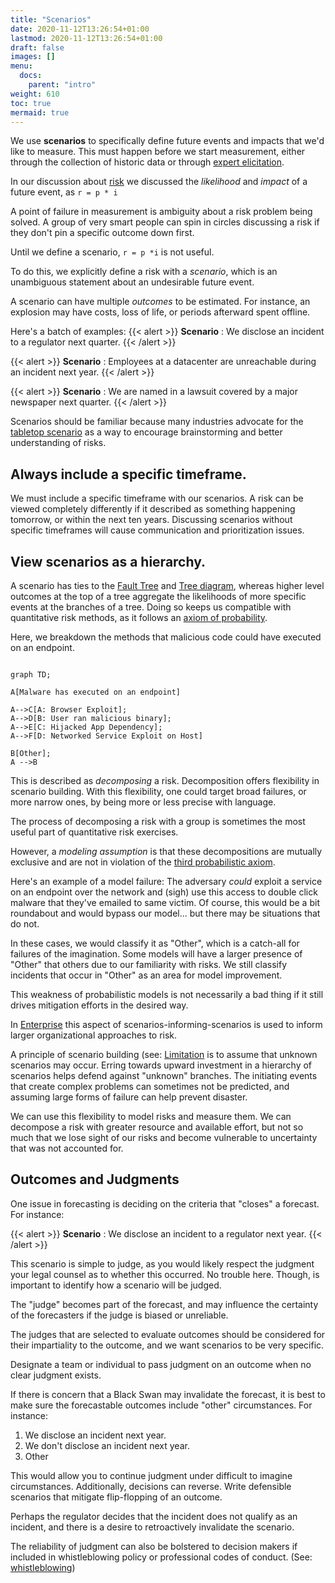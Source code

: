 ```yaml
---
title: "Scenarios"
date: 2020-11-12T13:26:54+01:00
lastmod: 2020-11-12T13:26:54+01:00
draft: false
images: []
menu:
  docs:
    parent: "intro"
weight: 610
toc: true
mermaid: true
---
```


We use **scenarios** to specifically define future events and impacts that we\'d
like to measure. This must happen before we start measurement, either through the collection of historic data or through [expert elicitation](/docs/estimation/expert-elicitation).

In our discussion about [risk](/docs/risk/problems) we discussed the *likelihood* and *impact* of a future
event, as `r = p * i`

A point of failure in measurement is ambiguity about a risk problem
being solved. A group of very smart people can spin in circles
discussing a risk if they don\'t pin a specific outcome down first. 

Until we define a scenario, `r = p *i` is not useful. 

To do this, we explicitly define a risk with a *scenario*, which is an
unambiguous statement about an undesirable future event.

A scenario can have multiple *outcomes* to be estimated. For instance,
an explosion may have costs, loss of life, or periods afterward spent offline.

Here\'s a batch of examples:
{{< alert >}}
**Scenario** :
We disclose an incident to a regulator next quarter.
{{< /alert >}}

{{< alert >}}
**Scenario** :
Employees at a datacenter are unreachable during an incident next year.
{{< /alert >}}

{{< alert >}}
**Scenario** :
We are named in a lawsuit covered by a major newspaper next quarter.
{{< /alert >}}

Scenarios should be familiar because many industries advocate for the [tabletop
scenario](https://www.ready.gov/business/testing/exercises) as a way to
encourage brainstorming and better understanding of risks.

## Always include a specific timeframe.

We must include a specific timeframe with our scenarios. A risk can be
viewed completely differently if it described as something happening
tomorrow, or within the next ten years. Discussing scenarios without
specific timeframes will cause communication and prioritization issues.

## View scenarios as a hierarchy.

A scenario has ties to the [Fault
Tree](https://en.wikipedia.org/wiki/Fault_tree_analysis) and [Tree
diagram](https://en.wikipedia.org/wiki/Tree_diagram_(probability_theory)),
whereas higher level outcomes at the top of a tree aggregate the
likelihoods of more specific events at the branches of a tree. Doing so keeps us compatible with quantitative risk methods, as it follows an [axiom of probability](/docs/intro/risk/#probability). 

Here, we breakdown the methods that malicious code could have executed on an endpoint.

```mermaid  

graph TD;  

A[Malware has executed on an endpoint]
  
A-->C[A: Browser Exploit];  
A-->D[B: User ran malicious binary];  
A-->E[C: Hijacked App Dependency];
A-->F[D: Networked Service Exploit on Host]

B[Other];
A -->B
```


This is described as _decomposing_ a risk. Decomposition offers
flexibility in scenario building. With this flexibility, one could
target broad failures, or more narrow ones, by being more or less
precise with language. 

The process of decomposing a risk with a group is sometimes the most useful part of quantitative risk exercises.

However, a _modeling assumption_ is that these decompositions are mutually exclusive and are not in violation of the [third probabilistic axiom](/docs/intro/risk/#probability). 

Here's an example of a model failure: The adversary _could_ exploit a service on an endpoint over the network and (sigh) use this access to double click malware that they've emailed to same victim. Of course, this would be a bit roundabout and would bypass our model... but there may be situations that do not. 

In these cases, we would classify it as "Other", which is a catch-all for failures of the imagination. Some models will have a larger presence of "Other" that others due to our familiarity with risks. We still classify incidents that occur in "Other" as an area for model improvement.

This weakness of probabilistic models is not necessarily a bad thing if it still drives mitigation efforts in the desired way.

In [Enterprise](/docs/enterprise/organizing-risks/) this
aspect of scenarios-informing-scenarios is used to inform larger
organizational approaches to risk.

A principle of scenario building (see: [Limitation](docs/other/principles/#Limitation) is to assume that unknown scenarios may occur. Erring
towards upward investment in a hierarchy of scenarios helps defend
against \"unknown\" branches. The initiating events that create complex
problems can sometimes not be predicted, and assuming large forms of
failure can help prevent disaster.

We can use this flexibility to model risks and measure them. We can
decompose a risk with greater resource and available effort, but not so
much that we lose sight of our risks and become vulnerable to
uncertainty that was not accounted for.

## Outcomes and Judgments

One issue in forecasting is deciding on the criteria that \"closes\" a
forecast. For instance:

{{< alert >}}
**Scenario** : We disclose an incident to a regulator next year.
{{< /alert >}}


This scenario is simple to judge, as you would likely respect the
judgment your legal counsel as to whether this occurred. No trouble here. Though, is important to identify how a scenario will be judged. 

The \"judge\" becomes part of the forecast, and may influence the certainty of the forecasters if the judge is biased or unreliable.

The judges that are selected to evaluate outcomes should be considered
for their impartiality to the outcome, and we want scenarios to be very specific.

Designate a team or individual to pass judgment on an
outcome when no clear judgment exists.

If there is concern that a Black Swan may invalidate the forecast, it is
best to make sure the forecastable outcomes include \"other\"
circumstances. For instance: 

1. We disclose an incident next year.
2. We don't disclose an incident next year.
3. Other

This would allow you to continue judgment under difficult to imagine circumstances. Additionally, decisions can reverse. Write defensible scenarios that mitigate flip-flopping of an outcome. 

Perhaps the regulator decides that the incident does not qualify as an incident, and there is a desire to retroactively invalidate the scenario.

The reliability of judgment can also be bolstered to decision makers if
included in whistleblowing policy or professional codes of conduct.
(See: [whistleblowing](/docs/enterprise/rigor/#whistleblowing-and-complaints))